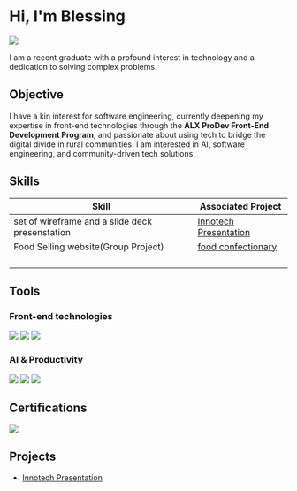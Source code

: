 # Hi, I'm Blessing
<a href="https://linkedin.com/in/blessingavoswahi"><img src="https://img.shields.io/badge/-LinkedIn-0072b1?&style=for-the-badge&logo=linkedin&logoColor=white" /></a>

I am a recent graduate with a profound interest in technology and a dedication to solving complex problems.

## Objective

I have a kin interest for software engineering,
currently deepening my expertise in front-end technologies through the **ALX ProDev Front-End Development Program**,
and passionate about using tech to bridge the digital divide in rural communities.
I am interested in AI, software engineering, and community-driven tech solutions.

## Skills
| Skill                                         | Associated Project         |
|-----------------------------------------------|----------------------------|
| set of wireframe and a slide deck presenstation | <a href= "https://github.com/blessingemm/Innotech-Presentation/tree/main">Innotech Presentation </a> |
| Food Selling website(Group Project)  | <a href="https://google.com">food confectionary</a>|
|          ||  |
|       | |
|                  | |
|  | |

## Tools

### Front-end technologies
<div>
    <img src="https://img.shields.io/badge/-HTML5-E34F26?&style=for-the-badge&logo=html5&logoColor=white" />
    <img src="https://img.shields.io/badge/-CSS3-1572B6?&style=for-the-badge&logo=css3&logoColor=white" />
    <img src="https://img.shields.io/badge/-JavaScript-F7DF1E?&style=for-the-badge&logo=javascript&logoColor=black" />
</div>

### AI & Productivity
<div>
    <img src="https://img.shields.io/badge/-Google_Workspace-4285F4?&style=for-the-badge&logo=googleworkspace&logoColor=white" />
    <img src="https://img.shields.io/badge/-ChatGPT-00A67E?&style=for-the-badge&logo=openai&logoColor=white" />
    <img src="https://img.shields.io/badge/-Slack-4A154B?&style=for-the-badge&logo=slack&logoColor=white" />
</div>

## Certifications

<div>
<img src="https://img.shields.io/badge/-ALX_AI_Career_Essentials-FF6F00?&style=for-the-badge&logo=alx&logoColor=white" />
</div>

## Projects
- <a href= "https://github.com/blessingemm/Innotech-Presentation/tree/main">Innotech Presentation </a>
